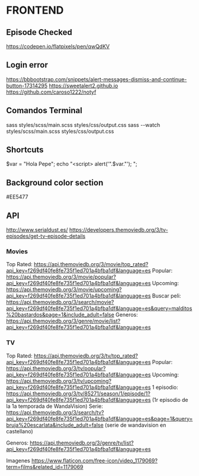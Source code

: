 # FRONTEND

## Episode Checked
https://codepen.io/flatpixels/pen/qwQdKV


## Login error
https://bbbootstrap.com/snippets/alert-messages-dismiss-and-continue-button-17314295
https://sweetalert2.github.io
https://github.com/caroso1222/notyf

## Comandos Terminal
sass styles/scss/main.scss  styles/css/output.css
sass --watch styles/scss/main.scss styles/css/output.css

## Shortcuts
$var = "Hola Pepe";
echo "<script> alert('".$var."'); </script>";

## Background color section

#EE5477


## API
http://www.serialdust.es/
https://developers.themoviedb.org/3/tv-episodes/get-tv-episode-details

### Movies
Top Rated: https://api.themoviedb.org/3/movie/top_rated?api_key=f269df40fe8fe735f1ed701a4bfba1df&language=es
Popular: https://api.themoviedb.org/3/movie/popular?api_key=f269df40fe8fe735f1ed701a4bfba1df&language=es
Upcoming: https://api.themoviedb.org/3/movie/upcoming?api_key=f269df40fe8fe735f1ed701a4bfba1df&language=es
Buscar peli: https://api.themoviedb.org/3/search/movie?api_key=f269df40fe8fe735f1ed701a4bfba1df&language=es&query=malditos%20bastardos&page=1&include_adult=false
Generos: https://api.themoviedb.org/3/genre/movie/list?api_key=f269df40fe8fe735f1ed701a4bfba1df&language=es

### TV
Top Rated: https://api.themoviedb.org/3/tv/top_rated?api_key=f269df40fe8fe735f1ed701a4bfba1df&language=es
Popular: https://api.themoviedb.org/3/tv/popular?api_key=f269df40fe8fe735f1ed701a4bfba1df&language=es
Upcoming: https://api.themoviedb.org/3/tv/upcoming?api_key=f269df40fe8fe735f1ed701a4bfba1df&language=es
1 episodio: https://api.themoviedb.org/3/tv/85271/season/1/episode/1?api_key=f269df40fe8fe735f1ed701a4bfba1df&language=es (1r episodio de la 1a temporada de WandaVision)
Serie: https://api.themoviedb.org/3/search/tv?api_key=f269df40fe8fe735f1ed701a4bfba1df&language=es&page=1&query=bruja%20escarlata&include_adult=false (serie de wandavision en castellano)

Generos: https://api.themoviedb.org/3/genre/tv/list?api_key=f269df40fe8fe735f1ed701a4bfba1df&language=es


Imagenes
https://www.flaticon.com/free-icon/video_1179069?term=films&related_id=1179069
